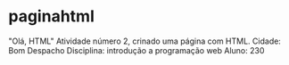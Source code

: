 # paginahtml

"Olá, HTML"
Atividade número 2, crinado uma página com HTML.
Cidade: Bom Despacho
Disciplina: introdução a programação web
Aluno: 230
